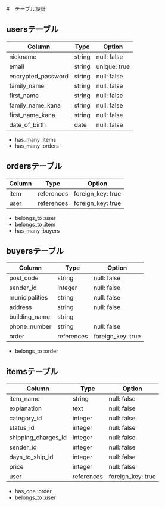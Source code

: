 #　テーブル設計

## usersテーブル

| Column             | Type      | Option       |
| ------------------ | --------- | ------------ |
| nickname           | string    | null: false  |
| email              | string    | unique: true |
| encrypted_password | string    | null: false  |
| family_name        | string    | null: false  |
| first_name         | string    | null: false  |
| family_name_kana   | string    | null: false  |
| first_name_kana    | string    | null: false  |
| date_of_birth      | date      | null: false  |

- has_many :items
- has_many :orders


## ordersテーブル
| Column         | Type       | Option             |
| -------------- | ---------- | ------------------ |
| item           | references | foreign_key: true  |
| user           | references | foreign_key: true  |

- belongs_to :user
- belongs_to :item
- has_many  :buyers


## buyersテーブル
| Column         | Type       | Option             |
| -------------- | ---------- | ------------------ |
| post_code      | string     | null: false        | 
| sender_id      | integer    | null: false        |
| municipalities | string     | null: false        |
| address        | string     | null: false        |
| building_name  | string     |                    |
| phone_number   | string     | null: false        |
| order          | references | foreign_key: true  |

- belongs_to :order


## itemsテーブル

| Column              | Type       | Option            |
| ------------------- | ---------- | ----------------- |
| item_name           | string     | null: false       |
| explanation         | text       | null: false       |
| category_id         | integer    | null: false       |
| status_id           | integer    | null: false       |
| shipping_charges_id | integer    | null: false       |
| sender_id           | integer    | null: false       |
| days_to_ship_id     | integer    | null: false       |
| price               | integer    | null: false       |
| user                | references | foreign_key: true |

- has_one    :order
- belongs_to :user

